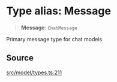 # Type alias: Message

> **Message**: `ChatMessage`

Primary message type for chat models

## Source

[src/model/types.ts:211](https://github.com/dexaai/llm-tools/blob/2b78745/src/model/types.ts#L211)
